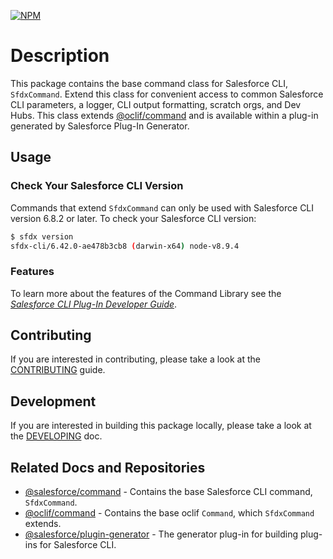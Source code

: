 [![NPM](https://img.shields.io/npm/v/@salesforce/command.svg)](https://www.npmjs.com/package/@salesforce/command)

# Description

This package contains the base command class for Salesforce CLI, `SfdxCommand`. Extend this class for convenient access to common Salesforce CLI parameters, a logger, CLI output formatting, scratch orgs, and Dev Hubs. This class extends [@oclif/command](https://github.com/oclif/command) and is available within a plug-in generated by Salesforce Plug-In Generator.

## Usage

### Check Your Salesforce CLI Version

Commands that extend `SfdxCommand` can only be used with Salesforce CLI version 6.8.2 or later. To check your Salesforce CLI version:

```bash
$ sfdx version
sfdx-cli/6.42.0-ae478b3cb8 (darwin-x64) node-v8.9.4
```

### Features

To learn more about the features of the Command Library see the _[Salesforce CLI Plug-In Developer Guide](https://developer.salesforce.com/docs/atlas.en-us.sfdx_cli_plugins.meta/sfdx_cli_plugins/cli_plugins.htm)_.

## Contributing

If you are interested in contributing, please take a look at the [CONTRIBUTING](https://github.com/forcedotcom/cli-packages/blob/develop/CONTRIBUTING.md) guide.

## Development

If you are interested in building this package locally, please take a look at the [DEVELOPING](https://github.com/forcedotcom/cli-packages/blob/develop/DEVELOPING.md) doc.

## Related Docs and Repositories

- [@salesforce/command](https://github.com/forcedotcom/cli-packages/tree/master/packages/command) - Contains the base Salesforce CLI command, `SfdxCommand`.
- [@oclif/command](https://github.com/oclif/command) - Contains the base oclif `Command`, which `SfdxCommand` extends.
- [@salesforce/plugin-generator](https://github.com/forcedotcom/sfdx-plugin-generate) - The generator plug-in for building plug-ins for Salesforce CLI.
